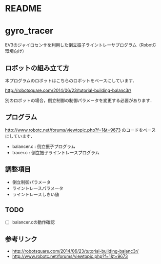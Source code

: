 # README


# gyro_tracer
EV3のジャイロセンサを利用した倒立振子ライントレーサプログラム（RobotC環境向け）

## ロボットの組み立て方

本プログラムのロボットはこちらのロボットをベースにしています．

http://robotsquare.com/2014/06/23/tutorial-building-balanc3r/

別のロボットの場合，倒立制御の制御パラメータを変更する必要があります．


## プログラム
http://www.robotc.net/forums/viewtopic.php?f=1&t=9673
のコードをベースにしています．

* balancer.c : 倒立振子プログラム
* tracer.c  : 倒立振子ライントレースプログラム


## 調整項目
* 倒立制御パラメータ
* ライントレースパラメータ
* ライントレースしきい値

## TODO
- [ ] balancer.cの動作確認



## 参考リンク
* http://robotsquare.com/2014/06/23/tutorial-building-balanc3r/
* http://www.robotc.net/forums/viewtopic.php?f=1&t=9673
